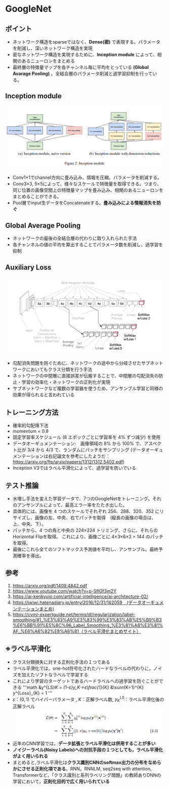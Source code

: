 # GoogleNet
## ポイント
- ネットワーク構造をsparseではなく、**Dense(密)** で表現する。パラメータを削減し、深いネットワーク構造を実現
- 密なネットワーク構造を実現するために、**Inception module** によって、相関のあるニューロンをまとめる
- 最終層の特徴量マップを各チャンネル毎に平均をとっている **(Global Avarage Pooling)** 。全結合層のパラメータ削減と過学習抑制を行っている。
## Inception module
<img alt="Inception Module" src="./image/Inception_module_v2.png"></img>
- Conv1×1でchannel方向に畳み込み、情報を圧縮。パラメータを削減する。
- Conv3×3, 5×5によって、様々なスケールで特徴量を取得できる。つまり、同じ位置の画像空間上の特徴量マップを畳み込み、相関のあるニューロンをまとめることができる。
- Pool層でinput生データをConcatenateする。**畳み込みによる情報消失を防ぐ**
## Global Average Pooling
- ネットワークの最後の全結合層の代わりに取り入れられた手法
- 各チャンネルの値の平均を算出することでパラメータ数を削減し、過学習を抑制
## Auxiliary Loss
<img alt="Aux" src="./image/auxiliary_loss.png"></img>
- 勾配消失問題を防ぐために、ネットワークの途中から分岐させたサブネットワークにおいてもクラス分類を行う手法
- ネットワークの中間層に直接誤差が伝搬することで、中間層の勾配消失の防止・学習の効率化・ネットワークの正則化が実現
- サブネットワークなど複数の学習器を使うため、アンサンブル学習と同様の効果が得られると言われている
## トレーニング方法
- 確率的勾配降下法
- momentum = 0.9 
- 固定学習率スケジュール (8 エポックごとに学習率を 4% ずつ減少) を使用
- データオーギュメンテーション:　画像領域の 8% から 100% で、アスペクト比が 3/4 から 4/3 で、ランダムにパッチをサンプリング
(データオーギュメンテーションは右記論文を参考にしたようだ：https://arxiv.org/ftp/arxiv/papers/1312/1312.5402.pdf)
- Inception V3ではラベル平滑化によって、過学習を防いでいる
## テスト推論
- 水増し手法を変えた学習データで、7つのGoogleNetをトレーニング。それのアンサンブルによって、最高エラー率をたたき出した。
- 具体的には、画像を 4 つのスケールでそれぞれ 256、288、320、352 にリサイズし、画像の左、中央、右でパッチを取得　(縦長の画像の場合は、 上、中央、下）。
- パッチから、4 つの角と中央の 224×224 トリミング、さらに、それらのHorizontal Flipを取得。 これにより、画像ごとに 4×3×6×2 = 144 のパッチを取得。 
- 最後にこれら全てのソフトマックス予測値を平均し、アンサンブル。最終予測確率を導出。
## 参考
1. https://arxiv.org/pdf/1409.4842.pdf
2. https://www.youtube.com/watch?v=p-SflGf3m2Y
3. https://ai-kenkyujo.com/artificial-intelligence/ai-architecture-02/
4. https://iwiwi.hatenadiary.jp/entry/2016/12/31/162059　(データオーギュメンテーションまとめ)
5. https://cvml-expertguide.net/terms/dl/regularization/label-smoothing/#1_%E3%83%A9%E3%83%99%E3%83%AB%E5%B9%B3%E6%BB%91%E5%8C%96_Label_Smoothing_%E3%81%A8%E3%81%AF_%E6%A6%82%E8%A6%81（ラベル平滑化まとめサイト）
## ※ラベル平滑化
- クラス分類損失に対する正則化手法の１つである
- ラベル平滑化では，one-hot符号化されたハードなラベルの代わりに，ノイズを加えたソフトなラベルで学習する
- これにより学習のターゲットであるハードラベルへの過学習を防ぐことができる
'''math
&y^{LS}_K = (1-ε)y_K＋ε\frac{1}{K}
&\sum_{K=1}^{K} y^{Loss}_{K} = 1
'''
- $ε：(0,1)$ でハイパーパラメータ , $K$：正解ラベル数, $y^{LS}_K$：ラベル平滑化後の正解ラベル
<img alt="Label smoothing" src="./image/label_smoothing.png"></img>
- 近年のCNN学習では，**データ拡張とラベル平滑化は併用することが多い**
- **ノイジーラベル(Noisy Labels)への対抗手段の１つとしても，ラベル平滑化がよく用いられる**
- まとめると,ラベル平滑化は**クラス識別CNNのsoftmax出力の分布をなめらかにさせる正則化項である**。RNN，RNNLM, seq2seq with attention, Transformerなど，「クラス識別と系列ラベリング問題」の教師ありDNNの学習において，**正則化目的で広く用いられている**
